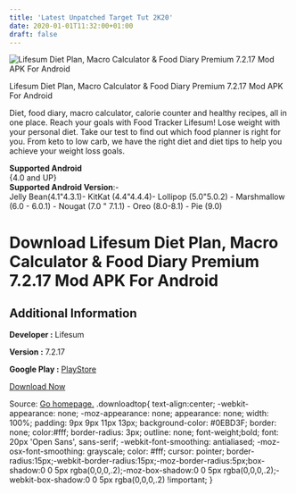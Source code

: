 ```yaml
---
title: 'Latest Unpatched Target Tut 2K20'
date: 2020-01-01T11:32:00+01:00
draft: false
---
```


![Lifesum Diet Plan, Macro Calculator & Food Diary Premium 7.2.17 Mod APK For Android](https://i0.wp.com/apkhome.net/wp-content/uploads/2019/11/Lifesum-Diet-Plan-Macro-Calculator-Food-Diary-Premium-7.2.17-Mod.png "Lifesum Diet Plan, Macro Calculator & Food Diary Premium 7.2.17 Mod APK For Android")

  

Lifesum Diet Plan, Macro Calculator & Food Diary Premium 7.2.17 Mod APK For Android

Diet, food diary, macro calculator, calorie counter and healthy recipes, all in one place. Reach your goals with Food Tracker Lifesum! Lose weight with your personal diet. Take our test to find out which food planner is right for you. From keto to low carb, we have the right diet and diet tips to help you achieve your weight loss goals.

**Supported Android**  
{4.0 and UP}  
**Supported Android Version**:-  
Jelly Bean(4.1"4.3.1)- KitKat (4.4"4.4.4)- Lollipop (5.0"5.0.2) - Marshmallow (6.0 - 6.0.1) - Nougat (7.0 " 7.1.1) - Oreo (8.0-8.1) - Pie (9.0)

Download Lifesum Diet Plan, Macro Calculator & Food Diary Premium 7.2.17 Mod APK For Android
============================================================================================

Additional Information
----------------------

**Developer :** Lifesum

**Version :** 7.2.17

**Google Play :** [PlayStore](https://play.google.com/store/apps/details?id=com.sillens.shapeupclub)

  

[Download Now](https://store4app.co/post/lifesum-diet-plan-macro-calculator-amp-food-diary-premium-7-2-17-mod-apk-for-android_1573737995)

  
Source: [Go homepage.](https://store4app.co/post/lifesum-diet-plan-macro-calculator-amp-food-diary-premium-7-2-17-mod-apk-for-android_1573737995) .downloadtop{ text-align:center; -webkit-appearance: none; -moz-appearance: none; appearance: none; width: 100%; padding: 9px 9px 11px 13px; background-color: #0EBD3F; border: none; color:#fff; border-radius: 3px; outline: none; font-weight;bold; font: 20px 'Open Sans', sans-serif; -webkit-font-smoothing: antialiased; -moz-osx-font-smoothing: grayscale; color: #fff; cursor: pointer; border-radius:15px;-webkit-border-radius:15px;-moz-border-radius:5px;box-shadow:0 0 5px rgba(0,0,0,.2);-moz-box-shadow:0 0 5px rgba(0,0,0,.2);-webkit-box-shadow:0 0 5px rgba(0,0,0,.2) !important; }